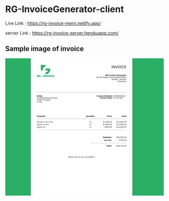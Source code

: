 # RG-InvoiceGenerator-client

Live Link :	https://rg-invoice-mern.netlify.app/

server Link : https://rg-invoice-server.herokuapp.com/

## Sample image of invoice 

![Alt text](invoice.png?raw=true "Folders-and-Files")






